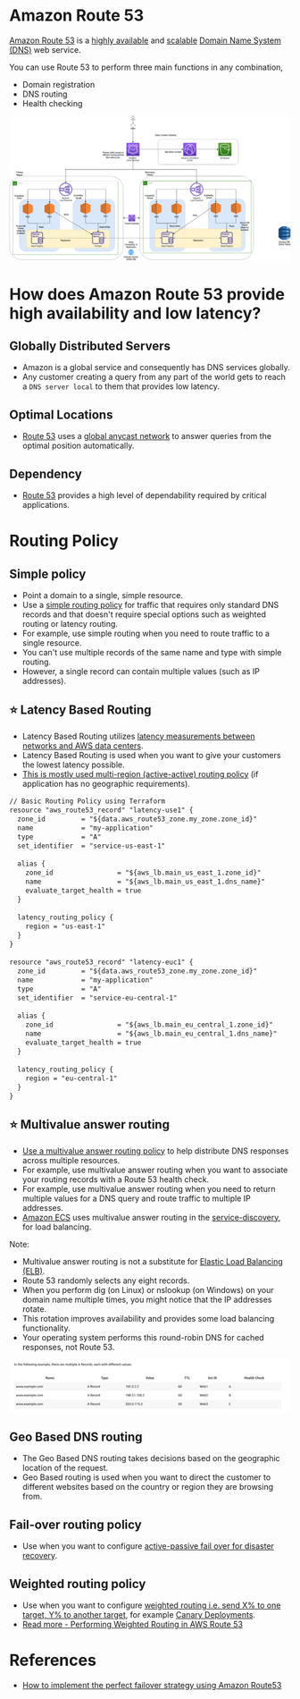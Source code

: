 
# Amazon Route 53
[Amazon Route 53](https://docs.aws.amazon.com/Route53/latest/DeveloperGuide/Welcome.html) is a [highly available](../../1_HLDDesignComponents/0_SystemGlossaries/Reliability/HighAvailability.md) and [scalable](../../1_HLDDesignComponents/0_SystemGlossaries/Scalability/DBScalability.md) [Domain Name System (DNS)](https://www.cloudflare.com/learning/dns/what-is-dns/) web service. 

You can use Route 53 to perform three main functions in any combination,
- Domain registration
- DNS routing
- Health checking

![img.png](../0_AWSDesigns/DesignMultiRegionActiveActiveArchitectureOnAWS/AWS-Multi-Region-AZ-HA.drawio.png)

# How does Amazon Route 53 provide high availability and low latency?

## Globally Distributed Servers
- Amazon is a global service and consequently has DNS services globally.
- Any customer creating a query from any part of the world gets to reach a `DNS server local` to them that provides low latency.

## Optimal Locations
- [Route 53](https://docs.aws.amazon.com/Route53/latest/DeveloperGuide/Welcome.html) uses a [global anycast network](https://www.cloudflare.com/learning/cdn/glossary/anycast-network/) to answer queries from the optimal position automatically.

## Dependency
- [Route 53](https://docs.aws.amazon.com/Route53/latest/DeveloperGuide/Welcome.html) provides a high level of dependability required by critical applications.

# Routing Policy

## Simple policy
- Point a domain to a single, simple resource.
- Use a [simple routing policy](https://aws.amazon.com/premiumsupport/knowledge-center/multivalue-versus-simple-policies/) for traffic that requires only standard DNS records and that doesn't require special options such as weighted routing or latency routing. 
- For example, use simple routing when you need to route traffic to a single resource. 
- You can't use multiple records of the same name and type with simple routing. 
- However, a single record can contain multiple values (such as IP addresses).

## :star: Latency Based Routing
- Latency Based Routing utilizes [latency measurements between networks and AWS data centers](../../1_HLDDesignComponents/0_SystemGlossaries/Scalability/LatencyThroughput.md).
- Latency Based Routing is used when you want to give your customers the lowest latency possible.
- [This is mostly used multi-region (active-active) routing policy](../AWS-Global-Architecture-Region-AZ.md) (if application has no geographic requirements).

````
// Basic Routing Policy using Terraform
resource "aws_route53_record" "latency-use1" {
  zone_id         = "${data.aws_route53_zone.my_zone.zone_id}"
  name            = "my-application"
  type            = "A"
  set_identifier  = "service-us-east-1"

  alias {
    zone_id                = "${aws_lb.main_us_east_1.zone_id}"
    name                   = "${aws_lb.main_us_east_1.dns_name}"
    evaluate_target_health = true
  }

  latency_routing_policy {
    region = "us-east-1"
  }
}

resource "aws_route53_record" "latency-euc1" {
  zone_id         = "${data.aws_route53_zone.my_zone.zone_id}"
  name            = "my-application"
  type            = "A"
  set_identifier  = "service-eu-central-1"

  alias {
    zone_id                = "${aws_lb.main_eu_central_1.zone_id}"
    name                   = "${aws_lb.main_eu_central_1.dns_name}"
    evaluate_target_health = true
  }

  latency_routing_policy {
    region = "eu-central-1"
  }
}
````

## :star: Multivalue answer routing
- [Use a multivalue answer routing policy](https://aws.amazon.com/premiumsupport/knowledge-center/multivalue-versus-simple-policies/) to help distribute DNS responses across multiple resources. 
- For example, use multivalue answer routing when you want to associate your routing records with a Route 53 health check. 
- For example, use multivalue answer routing when you need to return multiple values for a DNS query and route traffic to multiple IP addresses.
- [Amazon ECS](../4_ContainerOrchestrationServices/AmazonECS/Readme.md) uses multivalue answer routing in the [service-discovery](../../1_HLDDesignComponents/1_MicroServicesSOA/2_ServiceRegistry&Discovery/Readme.md), for load balancing.

Note: 
- Multivalue answer routing is not a substitute for [Elastic Load Balancing (ELB)](ElasticLoadBalancer/Readme.md). 
- Route 53 randomly selects any eight records. 
- When you perform dig (on Linux) or nslookup (on Windows) on your domain name multiple times, you might notice that the IP addresses rotate. 
- This rotation improves availability and provides some load balancing functionality. 
- Your operating system performs this round-robin DNS for cached responses, not Route 53.

![img.png](assets/route53-multi-value-routing.png)

## Geo Based DNS routing
- The Geo Based DNS routing takes decisions based on the geographic location of the request.
- Geo Based routing is used when you want to direct the customer to different websites based on the country or region they are browsing from.

## Fail-over routing policy
- Use when you want to configure [active-passive fail over for disaster recovery](../../1_HLDDesignComponents/0_SystemGlossaries/Reliability/HighAvailability.md#active-passive-policy).

## Weighted routing policy
- Use when you want to configure [weighted routing i.e. send X% to one target, Y% to another target](https://docs.aws.amazon.com/Route53/latest/DeveloperGuide/resource-record-sets-values-weighted.html), for example [Canary Deployments](../../1_HLDDesignComponents/6_DevOps/CanaryDeployments.md).
- [Read more - Performing Weighted Routing in AWS Route 53](https://virtualizationreview.com/articles/2020/07/30/weighted-routing.aspx)

# References
- [How to implement the perfect failover strategy using Amazon Route53](https://medium.com/dazn-tech/how-to-implement-the-perfect-failover-strategy-using-amazon-route53-1cc4b19fa9c7)
